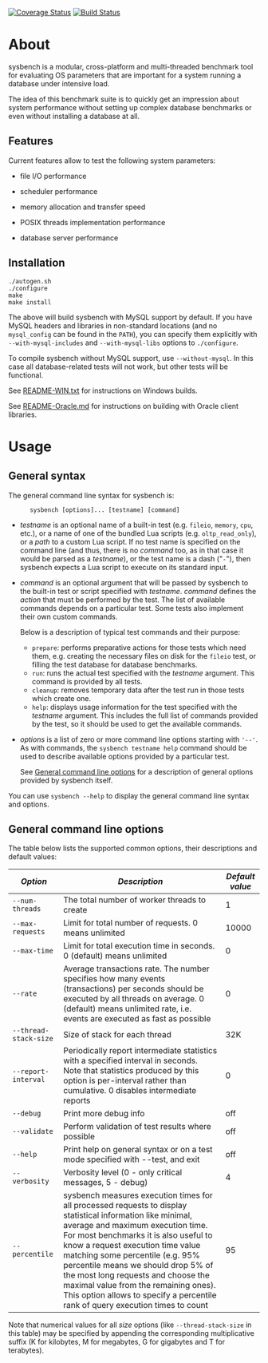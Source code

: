 [![Coverage Status](https://coveralls.io/repos/github/akopytov/sysbench/badge.svg?branch=master)](https://coveralls.io/github/akopytov/sysbench?branch=master)
[![Build Status](https://travis-ci.org/akopytov/sysbench.svg?branch=master)](https://travis-ci.org/akopytov/sysbench?branch=master)

About
=====

sysbench is a modular, cross-platform and multi-threaded benchmark tool
for evaluating OS parameters that are important for a system running a
database under intensive load.

The idea of this benchmark suite is to quickly get an impression about
system performance without setting up complex database benchmarks or
even without installing a database at all.

Features
--------

Current features allow to test the following system parameters:

-   file I/O performance

-   scheduler performance

-   memory allocation and transfer speed

-   POSIX threads implementation performance

-   database server performance

Installation
------------

	./autogen.sh
	./configure
	make
	make install

The above will build sysbench with MySQL support by default. If you have MySQL headers and libraries in non-standard locations (and no `mysql_config` can be found in the `PATH`), you can specify them explicitly with `--with-mysql-includes` and `--with-mysql-libs` options to `./configure`.

To compile sysbench without MySQL support, use `--without-mysql`. In
this case all database-related tests will not work, but other tests will
be functional.

See [README-WIN.txt](README-WIN.txt) for instructions on Windows builds.

See [README-Oracle.md](README-Oracle.md) for instructions on building
with Oracle client libraries.


Usage
=====

General syntax
--------------

The general command line syntax for sysbench is:

		  sysbench [options]... [testname] [command] 

- *testname* is an optional name of a built-in test (e.g. `fileio`,
  `memory`, `cpu`, etc.), or a name of one of the bundled Lua scripts
  (e.g. `oltp_read_only`), or a *path* to a custom Lua script. If no
  test name is specified on the command line (and thus, there is no
  *command* too, as in that case it would be parsed as a *testname*), or
  the test name is a dash ("`-`"), then sysbench expects a Lua script to
  execute on its standard input.

- *command* is an optional argument that will be passed by sysbench to
  the built-in test or script specified with *testname*. *command*
  defines the *action* that must be performed by the test. The list of
  available commands depends on a particular test. Some tests also
  implement their own custom commands.

  Below is a description of typical test commands and their purpose:

	+ `prepare`: performs preparative actions for those tests which need
	them, e.g. creating the necessary files on disk for the `fileio`
	test, or filling the test database for database benchmarks.
	+ `run`: runs the actual test specified with the *testname*
    argument. This command is provided by all tests.
	+ `cleanup`: removes temporary data after the test run in those
    tests which create one.
	+ `help`: displays usage information for the test specified with the
	*testname* argument. This includes the full list of commands
	provided by the test, so it should be used to get the available
	commands.

- *options* is a list of zero or more command line options starting with
	`'--'`. As with commands, the `sysbench testname help` command
	should be used to describe available options provided by a
	particular test.

	See [General command line options](README.md#general-command-line-options)
	for a description of general options provided by sysbench itself.


You can use `sysbench --help` to display the general command line syntax
and options.

General command line options
----------------------------

The table below lists the supported common options, their descriptions and default values:

*Option*              | *Description* | *Default value*
----------------------|---------------|----------------
| `--num-threads`       | The total number of worker threads to create                                                                                                                                                                                                                                                                                                                                                                                                                            | 1               |
| `--max-requests`      | Limit for total number of requests. 0 means unlimited                                                                                                                                                                                                                                                                                                                                                                                                                   | 10000           |
| `--max-time`          | Limit for total execution time in seconds. 0 (default) means unlimited                                                                                                                                                                                                                                                                                                                                                                                                  | 0               |
| `--rate`              | Average transactions rate. The number specifies how many events (transactions) per seconds should be executed by all threads on average. 0 (default) means unlimited rate, i.e. events are executed as fast as possible                                                                                                                                                                                                                                                                 | 0               |
| `--thread-stack-size` | Size of stack for each thread                                                                                                                                                                                                                                                                                                                                                                                                                                           | 32K             |
| `--report-interval`   | Periodically report intermediate statistics with a specified interval in seconds. Note that statistics produced by this option is per-interval rather than cumulative. 0 disables intermediate reports                                                                                                                                                                                                                                                                  | 0               |
| `--debug`             | Print more debug info                                                                                                                                                                                                                                                                                                                                                                                                                                                   | off             |
| `--validate`          | Perform validation of test results where possible                                                                                                                                                                                                                                                                                                                                                                                                                       | off             |
| `--help`              | Print help on general syntax or on a test mode specified with --test, and exit                                                                                                                                                                                                                                                                                                                                                                                          | off             |
| `--verbosity`         | Verbosity level (0 - only critical messages, 5 - debug)                                                                                                                                                                                                                                                                                                                                                                                                                 | 4               |
| `--percentile`        | sysbench measures execution times for all processed requests to display statistical information like minimal, average and maximum execution time. For most benchmarks it is also useful to know a request execution time value matching some percentile (e.g. 95% percentile means we should drop 5% of the most long requests and choose the maximal value from the remaining ones). This option allows to specify a percentile rank of query execution times to count | 95              |

Note that numerical values for all *size* options (like `--thread-stack-size` in this table) may be specified by appending the corresponding multiplicative suffix (K for kilobytes, M for megabytes, G for gigabytes and T for terabytes).
